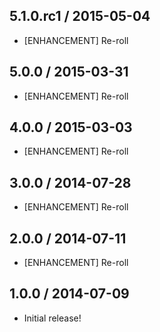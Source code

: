 ## 5.1.0.rc1 / 2015-05-04

* [ENHANCEMENT] Re-roll

## 5.0.0 / 2015-03-31

* [ENHANCEMENT] Re-roll

## 4.0.0 / 2015-03-03

* [ENHANCEMENT] Re-roll

## 3.0.0 / 2014-07-28

* [ENHANCEMENT] Re-roll

## 2.0.0 / 2014-07-11

* [ENHANCEMENT] Re-roll

## 1.0.0 / 2014-07-09

* Initial release!
